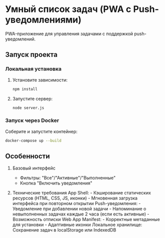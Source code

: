 # Умный список задач (PWA с Push-уведомлениями)

PWA-приложение для управления задачами с поддержкой push-уведомлений.

## Запуск проекта

### Локальная установка

1. Установите зависимости:
   ```bash
   npm install
   ```

2. Запустите сервер:
   ```bash
   node server.js
   ```

### Запуск через Docker

Соберите и запустите контейнер:
```bash
docker-compose up --build
```

## Особенности

1. Базовый интерфейс
    - Фильтры: "Все"/"Активные"/"Выполненные"
    - Кнопка "Включить уведомления"

2. Технические требования
    App Shell:
        - Кэширование статических ресурсов (HTML, CSS, JS, иконки)
        - Мгновенная загрузка интерфейса при повторном открытии
    Push-уведомления:
        - Уведомление при добавлении новой задачи
        - Напоминание о невыполненных задачах каждые 2 часа (если есть активные)
        - Возможность отписки
    Web App Manifest:
        - Корректные метаданные для установки
        - Адаптивные иконки
    Локальное хранилище:
        Сохранение задач в localStorage или IndexedDB